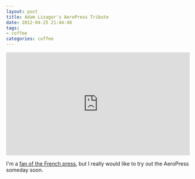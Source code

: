 ```yaml
---
layout: post
title: Adam Lisagor's AeroPress Tribute
date: 2012-04-25 21:44:48
tags:
- coffee
categories: coffee
---
```


<iframe src="http://player.vimeo.com/video/40980282" width="500" height="281" frameborder="0" webkitAllowFullScreen mozallowfullscreen allowFullScreen></iframe>

I'm a [fan of the French press](http://www.jasonheppler.org/2012/02/15/the_french_press_method.html), but I really would like to try out the AeroPress someday soon.
